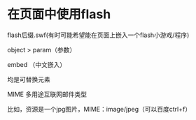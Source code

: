 # 在页面中使用flash

flash后缀.swf(有时可能希望能在页面上嵌入一个flash小游戏/程序)

object > param（参数）

embed （中文嵌入）

均是可替换元素

MIME  多用途互联网邮件类型

比如，资源是一个jpg图片，MIME：image/jpeg（可以百度ctrl+f）